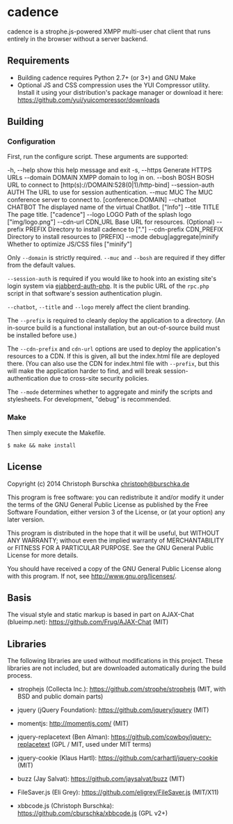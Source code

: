 cadence
=======

cadence is a strophe.js-powered XMPP multi-user chat client that 
runs entirely in the browser without a server backend.

Requirements
------------

* Building cadence requires Python 2.7+ (or 3+) and GNU Make
* Optional JS and CSS compression uses the YUI Compressor utility.
  Install it using your distribution's package manager or download
  it here: https://github.com/yui/yuicompressor/downloads

Building
--------

### Configuration

First, run the configure script. These arguments are supported:

  -h, --help            show this help message and exit
  -s, --https           Generate HTTPS URLs
  --domain DOMAIN       XMPP domain to log in on.
  --bosh BOSH           BOSH URL to connect to [http(s)://DOMAIN:528(0|1)/http-bind]
  --session-auth AUTH   The URL to use for session authentication.
  --muc MUC             The MUC conference server to connect to. [conference.DOMAIN]
  --chatbot CHATBOT     The displayed name of the virtual ChatBot. ["Info"]
  --title TITLE         The page title. ["cadence"]
  --logo LOGO           Path of the splash logo ["img/logo.png"]
  --cdn-url CDN_URL     Base URL for resources. (Optional)
  --prefix PREFIX       Directory to install cadence to ["."]
  --cdn-prefix CDN_PREFIX
                        Directory to install resources to [PREFIX]
  --mode debug|aggregate|minify
                        Whether to optimize JS/CSS files ["minify"]

Only `--domain` is strictly required. `--muc` and `--bosh` are required if
they differ from the default values.

`--session-auth` is required if you would like to hook into an existing site's login 
system via [ejabberd-auth-php](https://github.com/cburschka/ejabberd-auth-php). It is
the public URL of the `rpc.php` script in that software's session authentication plugin.

`--chatbot`, `--title` and `--logo` merely affect the client branding.

The `--prefix` is required to cleanly deploy the application to a directory.
(An in-source build is a functional installation, but an out-of-source build must
be installed before use.)

The `--cdn-prefix` and `cdn-url` options are used to deploy the application's resources
to a CDN. If this is given, all but the index.html file are deployed there.
(You can also use the CDN for index.html file with `--prefix`, but this will make
the application harder to find, and will break session-authentication due to
cross-site security policies.

The `--mode` determines whether to aggregate and minify the scripts and stylesheets.
For development, "debug" is recommended.

### Make

Then simply execute the Makefile.

    $ make && make install

License
-------

Copyright (c) 2014 Christoph Burschka <christoph@burschka.de>

This program is free software: you can redistribute it and/or modify
it under the terms of the GNU General Public License as published by
the Free Software Foundation, either version 3 of the License, or
(at your option) any later version.

This program is distributed in the hope that it will be useful,
but WITHOUT ANY WARRANTY; without even the implied warranty of
MERCHANTABILITY or FITNESS FOR A PARTICULAR PURPOSE.  See the
GNU General Public License for more details.

You should have received a copy of the GNU General Public License
along with this program.  If not, see <http://www.gnu.org/licenses/>.

Basis
-----

The visual style and static markup is based in part on 
AJAX-Chat (blueimp.net): https://github.com/Frug/AJAX-Chat
(MIT)


Libraries
---------

The following libraries are used without modifications in this project.
These libraries are not included, but are downloaded automatically
during the build process.

   * strophejs (Collecta Inc.): https://github.com/strophe/strophejs
     (MIT, with BSD and public domain parts)

   * jquery (jQuery Foundation): https://github.com/jquery/jquery
     (MIT)

   * momentjs: http://momentjs.com/ (MIT)
   
   * jquery-replacetext (Ben Alman): https://github.com/cowboy/jquery-replacetext
     (GPL / MIT, used under MIT terms)
  
   * jquery-cookie (Klaus Hartl): https://github.com/carhartl/jquery-cookie
     (MIT)

   * buzz (Jay Salvat): https://github.com/jaysalvat/buzz
     (MIT)

   * FileSaver.js (Eli Grey): https://github.com/eligrey/FileSaver.js
     (MIT/X11)

   * xbbcode.js (Christoph Burschka): https://github.com/cburschka/xbbcode.js
     (GPL v2+)
